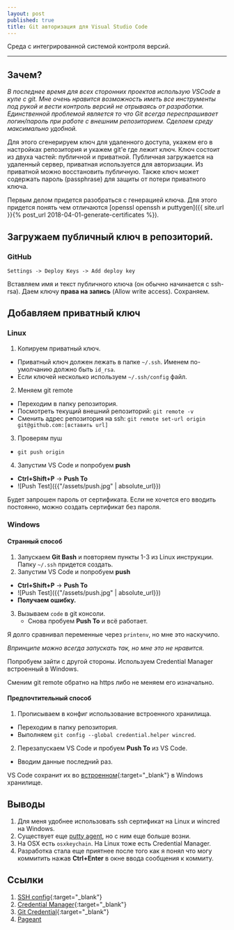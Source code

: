 ```yaml
---
layout: post
published: true
title: Git авторизация для Visual Studio Code
---
```


Среда с интегрированной системой контроля версий.

------
## Зачем?
*В последнее время для всех сторонних проектов использую VSCode в купе с git. Мне очень нравится возможность иметь все инструменты под рукой и вести контроль версий не отрываясь от разработки. Единственной проблемой является то что Git всегда переспрашивает логин/пароль при работе с внешним репозиторием. Сделаем среду максимально удобной.*

Для этого сгенерируем ключ для удаленного доступа, укажем его в настройках репозитория и укажем git'e где лежит ключ.
Ключ состоит из двуха частей: публичной и приватной. Публичная загружается на удаленный сервер, приватная используется для авторизации. Из приватной можно восстановить публичную. Также ключ может содержать пароль (passphrase) для защиты от потери приватного ключа.

Первым делом придется разобраться с генерацией ключа. Для этого придется понять чем отличаются [openssl openssh и puttygen]({{ site.url }}{% post_url 2018-04-01-generate-certificates %}).

## Загружаем публичный ключ в репозиторий.

### GitHub

`Settings -> Deploy Keys -> Add deploy key`

Вставляем имя и текст публичного ключа (он обычно начинается с ssh-rsa). Даем ключу **права на запись** (Allow write access). Сохраняем.

## Добавляем приватный ключ

### Linux

1. Копируем приватный ключ.
- Приватный ключ должен лежать в папке `~/.ssh`. Именем по-умолчанию должно быть `id_rsa`.
- Если ключей несколько используем `~/.ssh/config` файл.

2. Меняем git remote
- Переходим в папку репозитория.
- Посмотреть текущий внешний репозиторий: `git remote -v`
- Сменить адрес репозитория на ssh: 
`git remote set-url origin git@github.com:[вставить url]`

3. Проверям пуш
- `git push origin`

4. Запустим VS Code и попробуем **push** 
- **Ctrl+Shift+P** -> **Push To**
- ![Push Test]({{"/assets/push.jpg" | absolute_url}})

Будет запрошен пароль от сертификата. Если не хочется его вводить постоянно, можно создать сертификат без пароля.

### Windows

#### Странный способ

1. Запускаем **Git Bash** и повторяем пункты 1-3 из Linux инструкции. Папку `~/.ssh` придется создать.
2. Запустим VS Code и попробуем **push** 
- **Ctrl+Shift+P** -> **Push To**
- ![Push Test]({{"/assets/push.jpg" | absolute_url}})
- **Получаем ошибку.**
3. Вызываем `code` в git консоли.
    - Снова пробуем **Push To** и всё работает.

Я долго сравнивал переменные через `printenv`, но мне это наскучило. 

*Впринципе можно всегда запускать так, но мне это не нравится.*

Попробуем зайти с другой стороны. Используем Credential Manager встроенный в Windows.

Сменим git remote обратно на https либо не меняем его изначально.

#### Предпочтительный способ
1. Прописываем в конфиг использование встроенного хранилища.
- Переходим в папку репозитория.
- Выполняем `git config --global credential.helper wincred`.
2. Перезапускаем VS Code и пробуем **Push To** из VS Code. 
- Вводим данные последний раз. 

VS Code сохранит их во [встроенном](https://support.microsoft.com/en-us/help/4026814/windows-accessing-credential-manager){:target="_blank"} в Windows хранилище.

## Выводы
1. Для меня удобнее использовать ssh сертификат на Linux и wincred на Windows.
2. Существует еще [putty agent](https://www.chiark.greenend.org.uk/~sgtatham/putty/latest.html), но с ним еще больше возни.
3. На OSX есть `osxkeychain`. На Linux тоже есть Credential Manager.
4. Разработка стала еще приятнее после того как я понял что могу коммитить нажав **Ctrl+Enter** в окне ввода сообщения к коммиту.

## Ссылки
1. [SSH config](https://linux.die.net/man/5/ssh_config){:target="_blank"}
2. [Credential Manager](https://windowsnotes.ru/windows-7/dispetcher-uchetnyx-dannyx-v-windows-7/){:target="_blank"}
3. [Git Credential](https://git-scm.com/book/en/v2/Git-Tools-Credential-Storage){:target="_blank"}
4. [Pageant](https://habrahabr.ru/post/127521/)